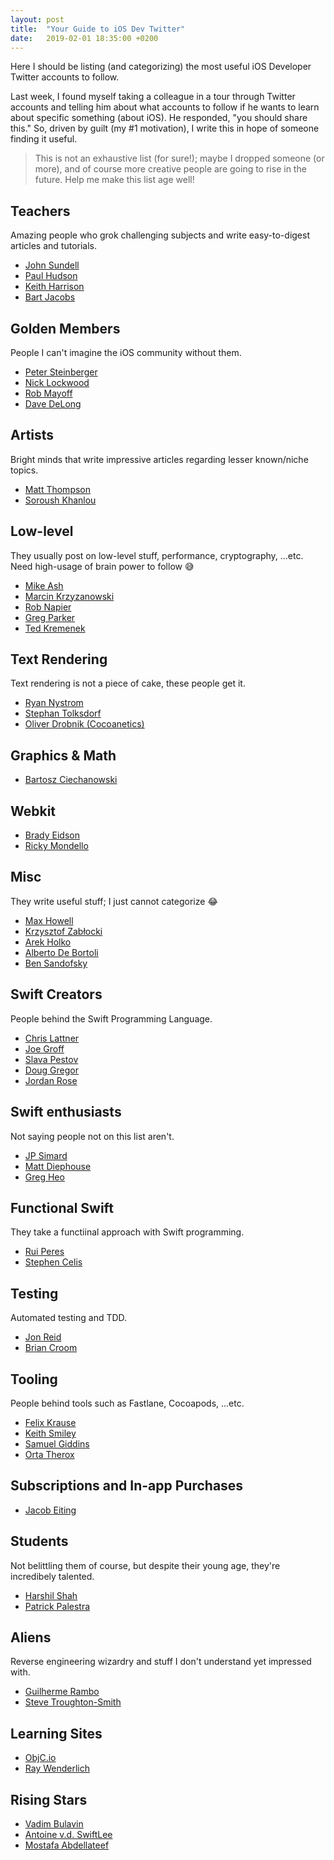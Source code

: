 ```yaml
---
layout: post
title:  "Your Guide to iOS Dev Twitter"
date:   2019-02-01 18:35:00 +0200
---
```


Here I should be listing (and categorizing) the most useful iOS Developer Twitter accounts to follow.

Last week, I found myself taking a colleague in a tour through Twitter accounts and telling him about what accounts to follow if he wants to learn about specific something (about iOS). He responded, "you should share this." So, driven by guilt (my \#1 motivation), I write this in hope of someone finding it useful.

>This is not an exhaustive list (for sure!); maybe I dropped someone (or more), and of course more creative people are going to rise in the future. Help me make this list age well!

## Teachers
Amazing people who grok challenging subjects and write easy-to-digest articles and tutorials.

- [John Sundell](https://twitter.com/johnsundell)
- [Paul Hudson](https://twitter.com/twostraws)
- [Keith Harrison](https://twitter.com/kharrison)
- [Bart Jacobs](https://twitter.com/_bartjacobs)

## Golden Members
People I can't imagine the iOS community without them.
- [Peter Steinberger](https://twitter.com/steipete)
- [Nick Lockwood](https://twitter.com/nicklockwood)
- [Rob Mayoff](https://twitter.com/rmayoff)
- [Dave DeLong](https://twitter.com/davedelong)

## Artists
Bright minds that write impressive articles regarding lesser known/niche topics.

- [Matt Thompson](https://twitter.com/mattt)
- [Soroush Khanlou](https://twitter.com/khanlou)

## Low-level
They usually post on low-level stuff, performance, cryptography, ...etc. Need high-usage of brain power to follow 😅

- [Mike Ash](https://twitter.com/mikeash)
- [Marcin Krzyzanowski](https://twitter.com/krzyzanowskim)
- [Rob Napier](https://twitter.com/cocoaphony)
- [Greg Parker](https://twitter.com/gparker)
- [Ted Kremenek](https://twitter.com/tkremenek)

## Text Rendering
Text rendering is not a piece of cake, these people get it.
- [Ryan Nystrom](https://twitter.com/_ryannystrom)
- [Stephan Tolksdorf](https://twitter.com/s_tolksdorf)
- [Oliver Drobnik (Cocoanetics)](https://twitter.com/Cocoanetics)

## Graphics & Math
- [Bartosz Ciechanowski](https://twitter.com/bciechanowski)

## Webkit
- [Brady Eidson](https://twitter.com/bradeeoh)
- [Ricky Mondello](https://twitter.com/rmondello)

## Misc
They write useful stuff; I just cannot categorize 😂
- [Max Howell](https://twitter.com/mxcl)
- [Krzysztof Zabłocki](https://twitter.com/merowing_)
- [Arek Holko](https://twitter.com/arekholko)
- [Alberto De Bortoli](https://twitter.com/albertodebo)
- [Ben Sandofsky](https://twitter.com/sandofsky)

## Swift Creators
People behind the Swift Programming Language.

- [Chris Lattner](https://twitter.com/clattner_llvm)
- [Joe Groff](https://twitter.com/jckarter)
- [Slava Pestov](https://twitter.com/slava_pestov)
- [Doug Gregor](https://twitter.com/dgregor79)
- [Jordan Rose](https://twitter.com/UINT_MIN)

## Swift enthusiasts
Not saying people not on this list aren't.

- [JP Simard](https://twitter.com/simjp)
- [Matt Diephouse](https://twitter.com/mdiep)
- [Greg Heo](https://twitter.com/gregheo)

## Functional Swift
They take a functiinal approach with Swift programming.
- [Rui Peres](https://twitter.com/peres)
- [Stephen Celis](https://twitter.com/stephencelis)


## Testing
Automated testing and TDD.
- [Jon Reid](https://twitter.com/qcoding)
- [Brian Croom](https://twitter.com/aikoniv)

## Tooling
People behind tools such as Fastlane, Cocoapods, ...etc.
- [Felix Krause](https://twitter.com/KrauseFx)
- [Keith Smiley](https://twitter.com/SmileyKeith)
- [Samuel Giddins](https://twitter.com/segiddins)
- [Orta Therox](https://twitter.com/orta)

## Subscriptions and In-app Purchases
- [Jacob Eiting](https://twitter.com/jeiting)

## Students
Not belittling them of course, but despite their young age, they're incredibely talented.

- [Harshil Shah](https://twitter.com/HarshilShah1910)
- [Patrick Palestra](https://twitter.com/BalestraPatrick)

## Aliens
Reverse engineering wizardry and stuff I don't understand yet impressed with.

- [Guilherme Rambo](https://twitter.com/_inside)
- [Steve Troughton-Smith](https://twitter.com/stroughtonsmith)

## Learning Sites
- [ObjC.io](https://twitter.com/objcio)
- [Ray Wenderlich](https://twitter.com/rwenderlich)

## Rising Stars
- [Vadim Bulavin](https://twitter.com/V8tr)
- [Antoine v.d. SwiftLee](https://twitter.com/twannl)
- [Mostafa Abdellateef](https://twitter.com/mmabdellateef)